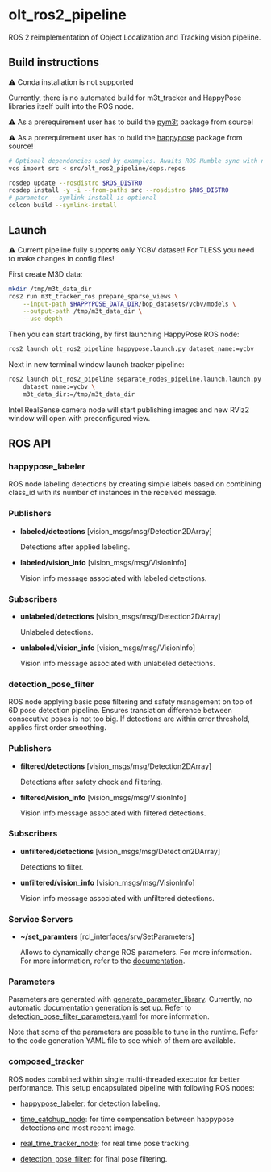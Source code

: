 # olt_ros2_pipeline

ROS 2 reimplementation of Object Localization and Tracking vision pipeline.

## Build instructions

:warning: Conda installation is not supported

Currently, there is no automated build for m3t_tracker and HappyPose libraries itself built into the ROS node.

:warning: As a prerequirement user has to build the [pym3t](https://github.com/agimus-project/pym3t) package from source!

:warning: As a prerequirement user has to build the [happypose](https://github.com/agimus-project/happypose) package from source!

```bash
# Optional dependencies used by examples. Awaits ROS Humble sync with new features
vcs import src < src/olt_ros2_pipeline/deps.repos

rosdep update --rosdistro $ROS_DISTRO
rosdep install -y -i --from-paths src --rosdistro $ROS_DISTRO
# parameter --symlink-install is optional
colcon build --symlink-install
```

## Launch

:warning: Current pipeline fully supports only YCBV dataset! For TLESS you need to make changes in config files!

First create M3D data:
```bash
mkdir /tmp/m3t_data_dir
ros2 run m3t_tracker_ros prepare_sparse_views \
    --input-path $HAPPYPOSE_DATA_DIR/bop_datasets/ycbv/models \
    --output-path /tmp/m3t_data_dir \
    --use-depth
```

Then you can start tracking, by first launching HappyPose ROS node:
```bash
ros2 launch olt_ros2_pipeline happypose.launch.py dataset_name:=ycbv
```
Next in new terminal window launch tracker pipeline:
```bash
ros2 launch olt_ros2_pipeline separate_nodes_pipeline.launch.launch.py \
    dataset_name:=ycbv \
    m3t_data_dir:=/tmp/m3t_data_dir
```

Intel RealSense camera node will start publishing images and new RViz2 window will open with preconfigured view.

## ROS API

### happypose_labeler

ROS node labeling detections by creating simple labels based on combining class_id with its number of instances in the received message.

### Publishers

- **labeled/detections** [vision_msgs/msg/Detection2DArray]

    Detections after applied labeling.

- **labeled/vision_info** [vision_msgs/msg/VisionInfo]

    Vision info message associated with labeled detections.

### Subscribers

- **unlabeled/detections** [vision_msgs/msg/Detection2DArray]

    Unlabeled detections.

- **unlabeled/vision_info** [vision_msgs/msg/VisionInfo]

    Vision info message associated with unlabeled detections.

### detection_pose_filter

ROS node applying basic pose filtering and safety management on top of 6D pose detection pipeline.
Ensures translation difference between consecutive poses is not too big. If detections are
within error threshold, applies first order smoothing.

### Publishers

- **filtered/detections** [vision_msgs/msg/Detection2DArray]

    Detections after safety check and filtering.

- **filtered/vision_info** [vision_msgs/msg/VisionInfo]

    Vision info message associated with filtered detections.

### Subscribers

- **unfiltered/detections** [vision_msgs/msg/Detection2DArray]

    Detections to filter.

- **unfiltered/vision_info** [vision_msgs/msg/VisionInfo]

    Vision info message associated with unfiltered detections.

### Service Servers

- **~/set_paramters** [rcl_interfaces/srv/SetParameters]

    Allows to dynamically change ROS parameters. For more information. For more information, refer to the [documentation](https://docs.ros.org/en/humble/Tutorials/Beginner-CLI-Tools/Understanding-ROS2-Parameters/Understanding-ROS2-Parameters.html).

### Parameters

Parameters are generated with [generate_parameter_library](https://github.com/PickNikRobotics/generate_parameter_library). Currently, no automatic documentation generation is set up. Refer to [detection_pose_filter_parameters.yaml](./olt_ros2_pipeline/detection_pose_filter_parameters.yaml) for more information.

Note that some of the parameters are possible to tune in the runtime. Refer to the code generation YAML file to see which of them are available.

### composed_tracker

ROS nodes combined within single multi-threaded executor for better performance. This setup
encapsulated pipeline with following ROS nodes:

- [happypose_labeler](./olt_ros2_pipeline/happypose_labeler.py): for detection labeling.

- [time_catchup_node](https://gitlab.laas.fr/kwojciecho/m3t_tracker_ros/-/blob/devel/m3t_tracker_ros/m3t_tracker_ros/time_catchup_node.py?ref_type=heads): for time compensation between happypose detections and most recent image.

- [real_time_tracker_node](https://gitlab.laas.fr/kwojciecho/m3t_tracker_ros/-/blob/devel/m3t_tracker_ros/m3t_tracker_ros/real_time_tracker_node.py?ref_type=heads): for real time pose tracking.

- [detection_pose_filter](./olt_ros2_pipeline/detection_pose_filter.py): for final pose filtering.
